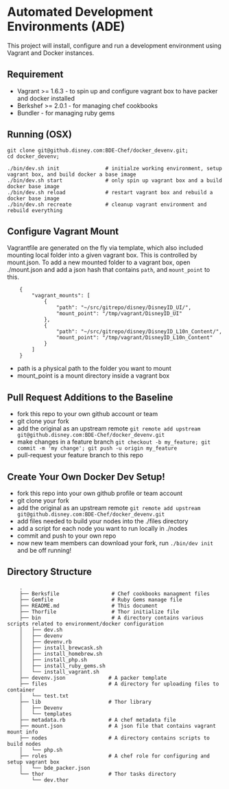 Automated Development Environments (ADE)
======================
This project will install, configure and run a development environment using Vagrant and Docker instances.

Requirement
-----------
* Vagrant >= 1.6.3      - to spin up and configure vagrant box to have packer and docker installed
* Berkshef >= 2.0.1     - for managing chef cookbooks
* Bundler               - for managing ruby gems

Running (OSX)
-------------
```
git clone git@github.disney.com:BDE-Chef/docker_devenv.git;
cd docker_devenv;

./bin/dev.sh init               # initialze working environment, setup vagrant box, and build docker a base image
./bin/dev.sh start              # only spin up vagrant box and a build docker base image
./bin/dev.sh reload             # restart vagrant box and rebuild a docker base image
./bin/dev.sh recreate           # cleanup vagrant environment and rebuild everything
```

Configure Vagrant Mount
-----------------------
Vagrantfile are generated on the fly via template, which also included mounting local folder into a given vagrant box.
This is controlled by mount.json. To add a new mounted folder to a vagrant box, open ./mount.json and  add a json hash that contains ```path```,
and ```mount_point``` to this.

```
    {
        "vagrant_mounts": [
            {
                "path": "~/src/gitrepo/disney/DisneyID_UI/",
                "mount_point": "/tmp/vagrant/DisneyID_UI"
            },
            {
                "path": "~/src/gitrepo/disney/DisneyID_L10n_Content/",
                "mount_point": "/tmp/vagrant/DisneyID_L10n_Content"
            }
        ]
    }

```

* path is a physical path to the folder you want to mount
* mount_point is a mount directory inside a vagrant box

Pull Request Additions to the Baseline
-------------
* fork this repo to your own github account or team
* git clone your fork
* add the original as an upstream remote `git remote add upstream git@github.disney.com:BDE-Chef/docker_devenv.git`
* make changes in a feature branch `git checkout -b my_feature; git commit -m 'my change'; git push -u origin my_feature`
* pull-request your feature branch to this repo


Create Your Own Docker Dev Setup!
----------
* fork this repo into your own github profile or team account
* git clone your fork
* add the original as an upstream remote `git remote add upstream git@github.disney.com:BDE-Chef/docker_devenv.git`
* add files needed to build your nodes into the ./files directory
* add a script for each node you want to run locally in ./nodes
* commit and push to your own repo
* now new team members can download your fork, run `./bin/dev init` and be off running!


Directory Structure
-------------------
```
    .
    ├── Berksfile                 # Chef cookbooks managment files
    ├── Gemfile                   # Ruby Gems manage file
    ├── README.md                 # This document
    ├── Thorfile                  # Thor initialize file
    ├── bin                       # A directory contains various scripts related to environment/docker configuration
    │   ├── dev.sh
    │   ├── devenv
    │   ├── devenv.rb
    │   ├── install_brewcask.sh
    │   ├── install_homebrew.sh
    │   ├── install_php.sh
    │   ├── install_ruby_gems.sh
    │   └── install_vagrant.sh
    ├── devenv.json              # A packer template
    ├── files                    # A directory for uploading files to container
    │   └── test.txt
    ├── lib                      # Thor library
    │   ├── Devenv
    │   └── templates
    ├── metadata.rb              # A chef metadata file
    ├── mount.json               # A json file that contains vagrant mount info
    ├── nodes                    # A directory contains scripts to build nodes
    │   └── php.sh
    ├── roles                    # A chef role for configuring and setup vagrant box
    │   └── bde_packer.json
    └── thor                     # Thor tasks directory
        └── dev.thor
```
